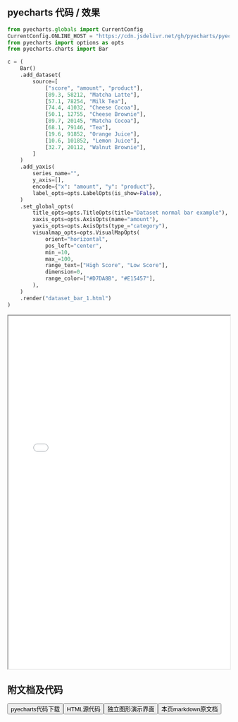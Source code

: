 
## pyecharts 代码 / 效果

```python
from pyecharts.globals import CurrentConfig
CurrentConfig.ONLINE_HOST = "https://cdn.jsdelivr.net/gh/pyecharts/pyecharts-assets@latest/assets/"
from pyecharts import options as opts
from pyecharts.charts import Bar

c = (
    Bar()
    .add_dataset(
        source=[
            ["score", "amount", "product"],
            [89.3, 58212, "Matcha Latte"],
            [57.1, 78254, "Milk Tea"],
            [74.4, 41032, "Cheese Cocoa"],
            [50.1, 12755, "Cheese Brownie"],
            [89.7, 20145, "Matcha Cocoa"],
            [68.1, 79146, "Tea"],
            [19.6, 91852, "Orange Juice"],
            [10.6, 101852, "Lemon Juice"],
            [32.7, 20112, "Walnut Brownie"],
        ]
    )
    .add_yaxis(
        series_name="",
        y_axis=[],
        encode={"x": "amount", "y": "product"},
        label_opts=opts.LabelOpts(is_show=False),
    )
    .set_global_opts(
        title_opts=opts.TitleOpts(title="Dataset normal bar example"),
        xaxis_opts=opts.AxisOpts(name="amount"),
        yaxis_opts=opts.AxisOpts(type_="category"),
        visualmap_opts=opts.VisualMapOpts(
            orient="horizontal",
            pos_left="center",
            min_=10,
            max_=100,
            range_text=["High Score", "Low Score"],
            dimension=0,
            range_color=["#D7DA8B", "#E15457"],
        ),
    )
    .render("dataset_bar_1.html")
)
```

<iframe width="100%" height="800px" src="/pyecharts/Dataset/dataset_bar_1.html"></iframe>

## 附文档及代码

<a href="https://cdn.jsdelivr.net/gh/wfy-belief/python/docs/pyecharts/Dataset/dataset_bar_1.py"><button class="mybutton">pyecharts代码下载</button></a><a href="https://cdn.jsdelivr.net/gh/wfy-belief/python/docs/pyecharts/Dataset/dataset_bar_1.html"><button class="mybutton">HTML源代码</button></a><a href="https://python.wfyblog.cn/pyecharts/Dataset/dataset_bar_1.html"><button class="mybutton">独立图形演示界面</button></a><a href="https://cdn.jsdelivr.net/gh/wfy-belief/python/docs/pyecharts/Dataset/dataset_bar_1.md"><button class="mybutton">本页markdown原文档</button></a>